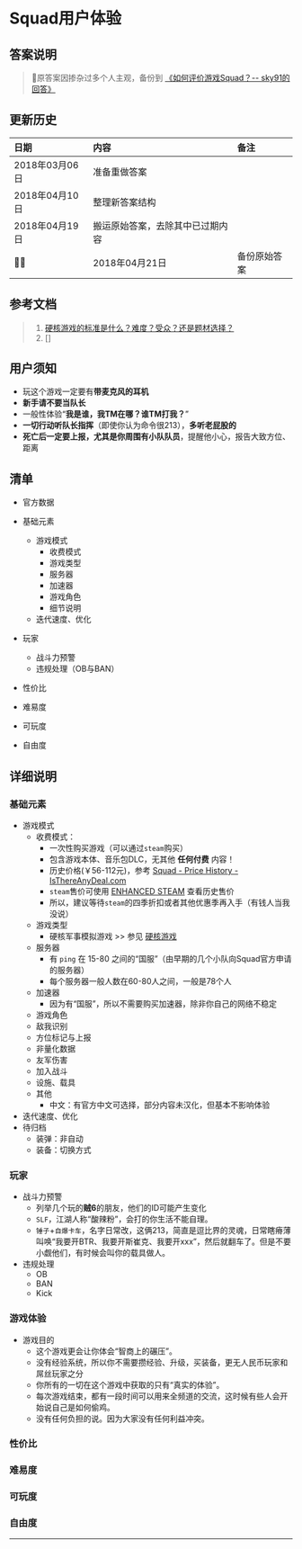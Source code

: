 # Squad用户体验

## 答案说明
> 原答案因掺杂过多个人主观，备份到 [《如何评价游戏Squad？-- sky91的回答》](https://zhuanlan.zhihu.com/p/35946236)

## 更新历史

|日期|内容|备注|
|:---|:---|:---|
|2018年03月06日|准备重做答案||
|2018年04月10日|整理新答案结构||
|2018年04月19日|搬运原始答案，去除其中已过期内容||
|2018年04月21日|备份原始答案||

## 参考文档

> 1. [硬核游戏的标准是什么？难度？受众？还是题材选择？][硬核游戏]
> 1. []

[硬核游戏]: https://www.zhihu.com/question/29607598?sort=created

## 用户须知

- 玩这个游戏一定要有**带麦克风的耳机**
- **新手请不要当队长**
- 一般性体验“**我是谁，我TM在哪？谁TM打我？**”
- **一切行动听队长指挥**（即使你认为命令很213），**多听老屁股的**
- **死亡后一定要上报，尤其是你周围有小队队员**，提醒他小心，报告大致方位、距离

## 清单

- 官方数据

- 基础元素
    - 游戏模式
        - 收费模式
        - 游戏类型
        - 服务器
        - 加速器
        - 游戏角色
        - 细节说明
    - 迭代速度、优化
- 玩家
    - 战斗力预警
    - 违规处理（OB与BAN）
- 性价比
- 难易度
- 可玩度
- 自由度

## 详细说明

### 基础元素

- 游戏模式
    - 收费模式：
        - 一次性购买游戏（可以通过`steam`购买）
        - 包含游戏本体、音乐包DLC，无其他 **任何付费** 内容！
        - 历史价格(￥56-112元)，参考 [Squad - Price History - IsThereAnyDeal.com](https://isthereanydeal.com/game/squad/history/)
        - `steam`售价可使用 [ENHANCED STEAM](http://www.enhancedsteam.com/) 查看历史售价 
        - 所以，建议等待`steam`的四季折扣或者其他优惠季再入手（有钱人当我没说）
    - 游戏类型
        - 硬核军事模拟游戏 >> 参见 [硬核游戏][硬核游戏]
    - 服务器
        - 有 `ping` 在 15-80 之间的“国服”（由早期的几个小队向Squad官方申请的服务器）
        - 每个服务器一般人数在60-80人之间，一般是78个人
    - 加速器
        - 因为有“国服”，所以不需要购买加速器，除非你自己的网络不稳定
    - 游戏角色
    - 敌我识别
    - 方位标记与上报
    - 非量化数据
    - 友军伤害
    - 加入战斗
    - 设施、载具
    - 其他
        - 中文：有官方中文可选择，部分内容未汉化，但基本不影响体验
- 迭代速度、优化
- 待归档
  - 装弹：非自动
  - 装备：切换方式

### 玩家

- 战斗力预警
    - 列举几个玩的**贼6**的朋友，他们的ID可能产生变化
    - `SLF`，江湖人称“酸辣粉”，会打的你生活不能自理。
    - `锤子`+`自爆卡车`，名字日常改，这俩213，简直是逗比界的灵魂，日常瞎瘠薄叫唤“我要开BTR、我要开斯崔克、我要开xxx”，然后就翻车了。但是不要小觑他们，有时候会叫你的载具做人。
- 违规处理
    - OB
    - BAN
    - Kick
### 游戏体验
- 游戏目的
    - 这个游戏更会让你体会“智商上的碾压”。
    - 没有经验系统，所以你不需要攒经验、升级，买装备，更无人民币玩家和屌丝玩家之分
    - 你所有的一切在这个游戏中获取的只有“真实的体验”。
    - 每次游戏结束，都有一段时间可以用来全频道的交流，这时候有些人会开始说自己是如何偷鸡。
    - 没有任何负担的说。因为大家没有任何利益冲突。

### 性价比

### 难易度

### 可玩度

### 自由度

***
